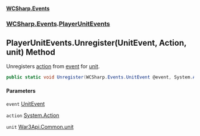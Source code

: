 #### [WCSharp.Events](index.md 'index')
### [WCSharp.Events](WCSharp.Events.md 'WCSharp.Events').[PlayerUnitEvents](WCSharp.Events.PlayerUnitEvents.md 'WCSharp.Events.PlayerUnitEvents')

## PlayerUnitEvents.Unregister(UnitEvent, Action, unit) Method

Unregisters [action](WCSharp.Events.PlayerUnitEvents.Unregister(WCSharp.Events.UnitEvent,System.Action,War3Api.Common.unit).md#WCSharp.Events.PlayerUnitEvents.Unregister(WCSharp.Events.UnitEvent,System.Action,War3Api.Common.unit).action 'WCSharp.Events.PlayerUnitEvents.Unregister(WCSharp.Events.UnitEvent, System.Action, War3Api.Common.unit).action') from [event](WCSharp.Events.PlayerUnitEvents.Unregister(WCSharp.Events.UnitEvent,System.Action,War3Api.Common.unit).md#WCSharp.Events.PlayerUnitEvents.Unregister(WCSharp.Events.UnitEvent,System.Action,War3Api.Common.unit).event 'WCSharp.Events.PlayerUnitEvents.Unregister(WCSharp.Events.UnitEvent, System.Action, War3Api.Common.unit).event') for [unit](WCSharp.Events.PlayerUnitEvents.Unregister(WCSharp.Events.UnitEvent,System.Action,War3Api.Common.unit).md#WCSharp.Events.PlayerUnitEvents.Unregister(WCSharp.Events.UnitEvent,System.Action,War3Api.Common.unit).unit 'WCSharp.Events.PlayerUnitEvents.Unregister(WCSharp.Events.UnitEvent, System.Action, War3Api.Common.unit).unit').

```csharp
public static void Unregister(WCSharp.Events.UnitEvent @event, System.Action action, War3Api.Common.unit unit);
```
#### Parameters

<a name='WCSharp.Events.PlayerUnitEvents.Unregister(WCSharp.Events.UnitEvent,System.Action,War3Api.Common.unit).event'></a>

`event` [UnitEvent](WCSharp.Events.UnitEvent.md 'WCSharp.Events.UnitEvent')

<a name='WCSharp.Events.PlayerUnitEvents.Unregister(WCSharp.Events.UnitEvent,System.Action,War3Api.Common.unit).action'></a>

`action` [System.Action](https://docs.microsoft.com/en-us/dotnet/api/System.Action 'System.Action')

<a name='WCSharp.Events.PlayerUnitEvents.Unregister(WCSharp.Events.UnitEvent,System.Action,War3Api.Common.unit).unit'></a>

`unit` [War3Api.Common.unit](https://docs.microsoft.com/en-us/dotnet/api/War3Api.Common.unit 'War3Api.Common.unit')